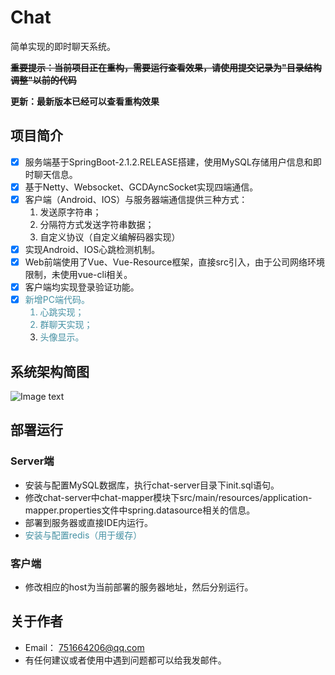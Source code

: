 # Chat
简单实现的即时聊天系统。

**~~重要提示：当前项目正在重构，需要运行查看效果，请使用提交记录为"目录结构调整"以前的代码~~**

**更新：最新版本已经可以查看重构效果**
## 项目简介
- [X] 服务端基于SpringBoot-2.1.2.RELEASE搭建，使用MySQL存储用户信息和即时聊天信息。
- [x] 基于Netty、Websocket、GCDAyncSocket实现四端通信。
- [x] 客户端（Android、IOS）与服务器端通信提供三种方式：
   1. 发送原字符串；
   2. 分隔符方式发送字符串数据；
   3. 自定义协议（自定义编解码器实现）
- [x] 实现Android、IOS心跳检测机制。
- [x] Web前端使用了Vue、Vue-Resource框架，直接src引入，由于公司网络环境限制，未使用vue-cli相关。
- [x] 客户端均实现登录验证功能。
- [x] <font color="#4590a3">新增PC端代码。
   1. 心跳实现；
   2. 群聊天实现；
   3. 头像显示。</font>
## 系统架构简图
![Image text](https://github.com/zhouyige66/Chat/blob/master/系统架构图.jpg)

## 部署运行
### Server端
 * 安装与配置MySQL数据库，执行chat-server目录下init.sql语句。
 * 修改chat-server中chat-mapper模块下src/main⁩/⁨resources/application-mapper.⁩properties文件中spring.datasource相关的信息。
 * 部署到服务器或直接IDE内运行。
 * <font color="#4590a3">安装与配置redis（用于缓存）</font>
### 客户端
 * 修改相应的host为当前部署的服务器地址，然后分别运行。
## 关于作者
 * Email： 751664206@qq.com
 * 有任何建议或者使用中遇到问题都可以给我发邮件。
